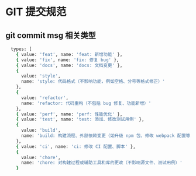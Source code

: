 <!--
 * @Author: lg
 * @Date: 2024-01-26 19:00:11
 * @LastEditors: lg
 * @LastEditTime: 2024-01-29 09:24:34
 * @Description:
 * @FilePath: \lg-eng\packages\lg-docs\docs\standard\git\index.md
-->

# GIT 提交规范

## git commit msg 相关类型

```sh
  types: [
    { value: 'feat', name: 'feat: 新增功能' },
    { value: 'fix', name: 'fix: 修复 bug' },
    { value: 'docs', name: 'docs: 文档变更' },
    {
      value: 'style',
      name: 'style: 代码格式（不影响功能，例如空格、分号等格式修正）'
    },
    {
      value: 'refactor',
      name: 'refactor: 代码重构（不包括 bug 修复、功能新增）'
    },
    { value: 'perf', name: 'perf: 性能优化' },
    { value: 'test', name: 'test: 添加、修改测试用例' },
    {
      value: 'build',
      name: 'build: 构建流程、外部依赖变更（如升级 npm 包、修改 webpack 配置等）'
    },
    { value: 'ci', name: 'ci: 修改 CI 配置、脚本' },
    {
      value: 'chore',
      name: 'chore: 对构建过程或辅助工具和库的更改（不影响源文件、测试用例）'
    }

```
